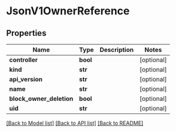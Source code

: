 # JsonV1OwnerReference


## Properties
Name | Type | Description | Notes
------------ | ------------- | ------------- | -------------
**controller** | **bool** |  | [optional] 
**kind** | **str** |  | [optional] 
**api_version** | **str** |  | [optional] 
**name** | **str** |  | [optional] 
**block_owner_deletion** | **bool** |  | [optional] 
**uid** | **str** |  | [optional] 

[[Back to Model list]](../README.md#documentation-for-models) [[Back to API list]](../README.md#documentation-for-api-endpoints) [[Back to README]](../README.md)


